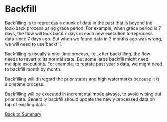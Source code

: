 # Backfill

Backfilling is to reprocess a chunk of data in the past that is beyond the look-back process using grace
period. For example, when grace period is 7 days, the flow will look back 7 days in each new execution to reprocess data
since 7 days ago. But when we found data in 3 months ago was wrong, we will need to use backfill. 

Backfilling is usually a one-time process, i.e., after backfilling, the flow needs to revert to its normal state. But some
large backfill might need multiple executions. For example, to restate past year's data, we might need to backfill 
month by month. 

Backfilling will disregard the prior states and high watermarks because it is a onetime process. 

Backfilling will be executed in incremental mode always, to avoid wiping out prior data. Generally backfill should update 
the newly processed data on top of existing data.

[Back to Summary](summary.md#backfill)